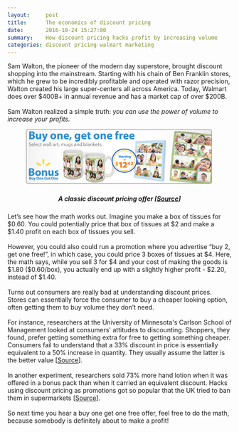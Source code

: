 ```yaml
---
layout:     post
title:      The economics of discount pricing
date:       2016-10-24 15:27:00
summary:    How discount pricing hacks profit by increasing volume
categories: discount pricing walmart marketing
---
```


<style>
.center-image
{
	text-align: center;
}

img {
    max-width: 100%;
    height: auto;
}

</style>

<p>
Sam Walton, the pioneer of the modern day superstore, brought discount shopping into the mainstream. Starting with his chain of Ben Franklin stores, which he grew to be incredibly profitable and operated with razor precision, Walton created his large super-centers all across America. Today, Walmart does over $400B+ in annual revenue and has a market cap of over $200B.
<br><br>
Sam Walton realized a simple truth: <i>you can use the power of volume to increase your profits.</i>
</p>

<div class="center-image">
<figure>
  <img src="/images/10-24-2016-image001.png"/>
  <p><h5>A classic discount pricing offer [<a href="http://www.bargainblessings.com/">Source</a>]</h5></p>
</figure>
</div>

<p>Let’s see how the math works out. Imagine you make a box of tissues for $0.60. You could potentially price that box of tissues at $2 and make a $1.40 profit on each box of tissues you sell.
<br><br>
However, you could also could run a promotion where you advertise “buy 2, get one free!”, in which case, you could price 3 boxes of tissues at $4. Here, the math says, while you sell 3 for $4 and your cost of making the goods is $1.80 ($0.60/box), you actually end up with a slightly higher profit - $2.20, instead of $1.40.
<br><br>
Turns out consumers are really bad at understanding discount prices. Stores can essentially force the consumer to buy a cheaper looking option, often getting them to buy volume they don’t need.
<br><br>
For instance, researchers at the University of Minnesota's Carlson School of Management looked at consumers' attitudes to discounting. Shoppers, they found, prefer getting something extra for free to getting something cheaper. Consumers fail to understand that a 33% discount in price is essentially equivalent to a 50% increase in quantity. They usually assume the latter is the better value [<a href="http://www.economist.com/node/21557801">Source</a>].
<br><br>
In another experiment, researchers sold 73% more hand lotion when it was offered in a bonus pack than when it carried an equivalent discount. Hacks using discount pricing as promotions got so popular that the UK tried to ban them in supermarkets [<a href="https://www.theguardian.com/business/2014/apr/06/buy-one-get-one-free-food-waste-supermarkets">Source</a>].
<br><br>
So next time you hear a buy one get one free offer, feel free to do the math, because somebody is definitely about to make a profit!
</p>


